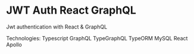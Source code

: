 # JWT Auth React GraphQL

Jwt authentication with React &amp; GraphQL

 Technologies:
 	Typescript
	GraphQL
	TypeGraphQL
	TypeORM
	MySQL
	React
	Apollo
